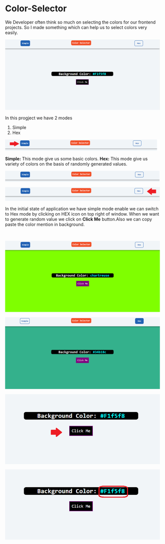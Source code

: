 # Color-Selector
We Developer often think so much on selecting the colors for our frontend projects. So I made something which can help us to select colors very easily.

![alt text](https://github.com/KRISHANKANTAGNIHOTRI/Color-Selector/blob/main/images/1.png)

In this progject we have 2 modes 
1) Simple
2) Hex

![alt text](https://github.com/KRISHANKANTAGNIHOTRI/Color-Selector/blob/main/images/2.png)

<b>Simple:</b> This mode give us some basic colors.
<b>Hex:</b> This mode give us variety of colors on the basis of randomly generated values.

![alt text](https://github.com/KRISHANKANTAGNIHOTRI/Color-Selector/blob/main/images/3.png)

![alt text](https://github.com/KRISHANKANTAGNIHOTRI/Color-Selector/blob/main/images/4.png)

In the initial state of application we have simple mode enable we can switch to Hex mode by clicking on HEX icon on top right of window.
When we want to generate random value we click on <b>Click Me</b> button.Also we can copy paste the color mention in background.

<br>

![alt text](https://github.com/KRISHANKANTAGNIHOTRI/Color-Selector/blob/main/images/5.png)

![alt text](https://github.com/KRISHANKANTAGNIHOTRI/Color-Selector/blob/main/images/6.png)

![alt text](https://github.com/KRISHANKANTAGNIHOTRI/Color-Selector/blob/main/images/7.png)

![alt text](https://github.com/KRISHANKANTAGNIHOTRI/Color-Selector/blob/main/images/8.png)
